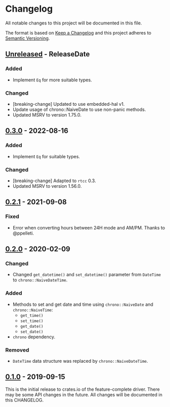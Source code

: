 # Changelog

All notable changes to this project will be documented in this file.

The format is based on [Keep a Changelog](http://keepachangelog.com/en/1.0.0/)
and this project adheres to [Semantic Versioning](http://semver.org/spec/v2.0.0.html).

<!-- next-header -->
## [Unreleased] - ReleaseDate

### Added
- Implement `Eq` for more suitable types.

### Changed
- [breaking-change] Updated to use embedded-hal v1.
- Update usage of chrono::NaiveDate to use non-panic methods.
- Updated MSRV to version 1.75.0.

## [0.3.0] - 2022-08-16

### Added
- Implement `Eq` for suitable types.

### Changed
- [breaking-change] Adapted to `rtcc` 0.3.
- Updated MSRV to version 1.56.0.

## [0.2.1] - 2021-09-08

### Fixed
- Error when converting hours between 24H mode and AM/PM. Thanks to @ppelleti.

## [0.2.0] - 2020-02-09

### Changed
- Changed `get_datetime()` and `set_datetime()` parameter from `DateTime`
  to `chrono::NaiveDateTime`.

### Added
- Methods to set and get date and time using `chrono::NaiveDate` and `chrono::NaiveTime`:
    - `get_time()`
    - `set_time()`
    - `get_date()`
    - `set_date()`
- `chrono` dependency.

### Removed
- `DateTime` data structure was replaced by `chrono::NaiveDateTime`.

## [0.1.0] - 2019-09-15

This is the initial release to crates.io of the feature-complete driver. There
may be some API changes in the future. All changes will be documented in this
CHANGELOG.

<!-- next-url -->
[Unreleased]: https://github.com/eldruin/mcp794xx-rs/compare/v0.3.0...HEAD
[0.3.0]: https://github.com/eldruin/mcp794xx-rs/compare/v0.2.1...v0.3.0
[0.2.1]: https://github.com/eldruin/mcp794xx-rs/compare/v0.2.0...v0.2.1
[0.2.0]: https://github.com/eldruin/mcp794xx-rs/compare/v0.1.0...v0.2.0
[0.1.0]: https://github.com/eldruin/mcp794xx-rs/releases/tag/v0.1.0
